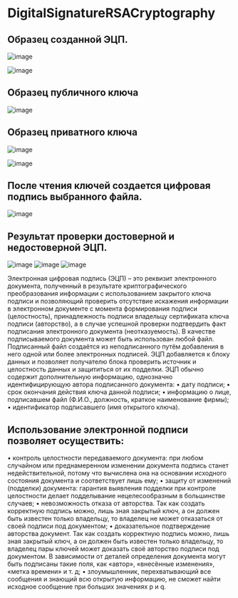 # DigitalSignatureRSACryptography
<!-- Листинг кода функции
Генерация пары ключей 
using System.Windows.Forms;
using System.Security.Cryptography;
using System.IO;

namespace WindowsFormsApp3
{
    
    public partial class Form1 : Form
    {
        RSAParameters publicKey;
        RSAParameters privateKey;

        public Form1()
        {
            InitializeComponent();
            radioButton1.Checked = true;
            button1.Visible = true;
            button2.Visible = true;
            button3.Visible = true;
            button4.Visible = false;
            button5.Visible = false;
        }

        private void Form1_Load(object sender, EventArgs e)
        {

        }
        
        // Выбор режима 
        private void radioButton1_CheckedChanged(object sender, EventArgs e)
        {
            if (radioButton1.Checked == true)
            {
                radioButton1.Checked = true;
                button1.Visible = true;
                button2.Visible = true;
                button3.Visible = true;
                // проверка подписи
                button4.Visible = false;
                button5.Visible = false;
            }
            else
            {
                radioButton1.Checked = false;
                button1.Visible = false;
                button2.Visible = false;
                button3.Visible = false;
                // проверка подписи
                button4.Visible = true;
                button5.Visible = true;
            }
        }

        private void radioButton2_CheckedChanged(object sender, EventArgs e)
        {

        }

        // функция создания пары ключей с использованием алгоритма RSA
        private void button1_Click(object sender, EventArgs e)
        {
            RSACryptoServiceProvider rsa = new RSACryptoServiceProvider(2048);
            rsa.PersistKeyInCsp = false;
            publicKey = rsa.ExportParameters(false);
            privateKey = rsa.ExportParameters(true);

            File.WriteAllText("public.xml", rsa.ToXmlString(false));
            File.WriteAllText("private.xml", rsa.ToXmlString(true));
            MessageBox.Show("Ключи созданы и сохранены в файлы public.xml и private.xml", "Сообщение", MessageBoxButtons.OK, MessageBoxIcon.Information);
        }
Открытие пары ключей
private void button2_Click(object sender, EventArgs e)
        {
            RSACryptoServiceProvider rsa = new RSACryptoServiceProvider(2048);

            rsa.PersistKeyInCsp = false;

            rsa.FromXmlString(File.ReadAllText("public.xml"));
            rsa.FromXmlString(File.ReadAllText("private.xml"));

            publicKey = rsa.ExportParameters(false);
            privateKey = rsa.ExportParameters(true);
            MessageBox.Show("Ключи открыты", "Сообщение", MessageBoxButtons.OK, MessageBoxIcon.Information);

        }
Открытие публичного ключа 
private void button3_Click(object sender, EventArgs e)
        {
            OpenFileDialog openFileDialog = new OpenFileDialog();
            if (openFileDialog.ShowDialog() == DialogResult.OK)
            {
                string filename = openFileDialog.FileName;
                FileStream fStream = File.OpenRead(filename);

                //код создания подписи выбранного файла
                RSACryptoServiceProvider rsa = new RSACryptoServiceProvider(2048);
                rsa.PersistKeyInCsp = false;
                rsa.ImportParameters(privateKey);

                fStream.Position = 0;

                SHA256CryptoServiceProvider sha256 = new SHA256CryptoServiceProvider();
                byte[] hash = sha256.ComputeHash(fStream);
                fStream.Close();

                byte[] sign = rsa.SignHash(hash, "SHA256");

                richTextBox1.Text = BitConverter.ToString(sign);

            }

       }
Создание ЭЦП
private void button4_Click(object sender, EventArgs e)
        {
            RSACryptoServiceProvider rsa = new RSACryptoServiceProvider(2048);
            rsa.PersistKeyInCsp = false;
            rsa.FromXmlString(File.ReadAllText("public.xml"));
            publicKey = rsa.ExportParameters(false);

            MessageBox.Show("Публичный ключ открыт", "Сообщение", MessageBoxButtons.OK, MessageBoxIcon.Information);

        }
Проверка ЭЦП
private void button5_Click(object sender, EventArgs e)
        {
            if (string.IsNullOrEmpty(richTextBox1.Text))
            {
                MessageBox.Show("Подпись не указана");
                return;
            }
            try
            {
                string[] strSign = richTextBox1.Text.Split('-');
                byte[] sign = new byte[strSign.Length];
                for (int i = 0; i < strSign.Length; i++)
                {
                    uint num = uint.Parse(strSign[i], System.Globalization.NumberStyles.AllowHexSpecifier);
                    sign[i] = Convert.ToByte(num);
                }
                OpenFileDialog openFileDialog = new OpenFileDialog();
                if (openFileDialog.ShowDialog() == DialogResult.OK)
                {
                    string filename = openFileDialog.FileName;
                    FileStream fStream = File.OpenRead(filename);

                // Проверка подписи выбранного файла
                RSACryptoServiceProvider rsa = new RSACryptoServiceProvider(2048);
                rsa.ImportParameters(publicKey);

                SHA256CryptoServiceProvider sha256 = new SHA256CryptoServiceProvider();
                byte[] hash = sha256.ComputeHash(fStream);
                fStream.Close();
                
                

                if (rsa.VerifyHash(hash, "SHA256", sign))
                {
                    MessageBox.Show("Подпись достоверна", "Сообщение",
                    MessageBoxButtons.OK, MessageBoxIcon.Information);
                }
                else
                {
                    MessageBox.Show("Подпись не достоверна", "Сообщение",
                    MessageBoxButtons.OK, MessageBoxIcon.Error);
                }
                }

            }
            catch (Exception ex)
            {
                MessageBox.Show(ex.Message);
            }

        }-->
## Образец созданной ЭЦП.
![image](https://user-images.githubusercontent.com/20966308/131291229-1b5b8d14-0b99-4e9f-a66d-0929ac7797b6.png)

![image](https://user-images.githubusercontent.com/20966308/131291222-cd3879bc-6217-4a19-a613-281762ae0fba.png)

## Образец публичного ключа
![image](https://user-images.githubusercontent.com/20966308/131291208-5d402d20-df41-44fe-a0e9-3bcb655e2796.png)
## Образец приватного ключа
![image](https://user-images.githubusercontent.com/20966308/131291200-18154538-b3a6-4a13-a1d0-696c6e732705.png)

![image](https://user-images.githubusercontent.com/20966308/131291194-64c6f22a-582a-4187-93a0-82edc57008c3.png)

## После чтения ключей создается цифровая подпись выбранного файла.
![image](https://user-images.githubusercontent.com/20966308/131291188-bc152402-8cbd-4b14-a66f-929c075bc3db.png)

 
## Результат проверки достоверной и недостоверной ЭЦП.
![image](https://user-images.githubusercontent.com/20966308/131291167-208833e8-f575-4f35-9e52-bc1e2f28f78d.png)
![image](https://user-images.githubusercontent.com/20966308/131291173-206898aa-0cae-4a83-92ba-f81cd119d042.png)
![image](https://user-images.githubusercontent.com/20966308/131291178-2d75b2e1-7b52-401f-b6bd-b31bab64c3c7.png)



Электронная цифровая подпись (ЭЦП) – это реквизит электронного документа, полученный в результате криптографического преобразования информации с использованием закрытого ключа подписи и позволяющий проверить отсутствие искажения информации в электронном документе с момента формирования подписи (целостность), принадлежность подписи владельцу сертификата ключа подписи (авторство), а в случае успешной проверки подтвердить факт подписания электронного документа (неотказуемость). В качестве подписываемого документа может быть использован любой файл. Подписанный файл создаётся из неподписанного путём добавления в него одной или более электронных подписей. ЭЦП добавляется к блоку данных и позволяет получателю блока проверить источник и целостность данных и защититься от их подделки.
ЭЦП обычно содержит дополнительную информацию, однозначно идентифицирующую автора подписанного документа: 
•	дату подписи;
•	срок окончания действия ключа данной подписи;
•	информацию о лице, подписавшем файл (Ф.И.О., должность, краткое наименование фирмы);
•	идентификатор подписавшего (имя открытого ключа).
## Использование электронной подписи позволяет осуществить:
•	контроль целостности передаваемого документа: при любом случайном или преднамеренном изменении документа подпись станет недействительной, потому что вычислена она на основании исходного состояния документа и соответствует лишь ему; 
•	защиту от изменений (подделки) документа: гарантия выявления подделки при контроле целостности делает подделывание нецелесообразным в большинстве случаев; 
•	невозможность отказа от авторства. Так как создать корректную подпись можно, лишь зная закрытый ключ, а он должен быть известен только владельцу, то владелец не может отказаться от своей подписи под документом; 
•	доказательное подтверждение авторства документ. Так как создать корректную подпись можно, лишь зная закрытый ключ, а он должен быть известен только владельцу, то владелец пары ключей может доказать своё авторство подписи под документом. В зависимости от деталей определения документа могут быть подписаны такие поля, как «автор», «внесённые изменения», «метка времени» и т. д;
•	злоумышленник, перехватывающий все сообщения и знающий всю открытую информацию, не сможет найти исходное сообщение при больших значениях p и q.
